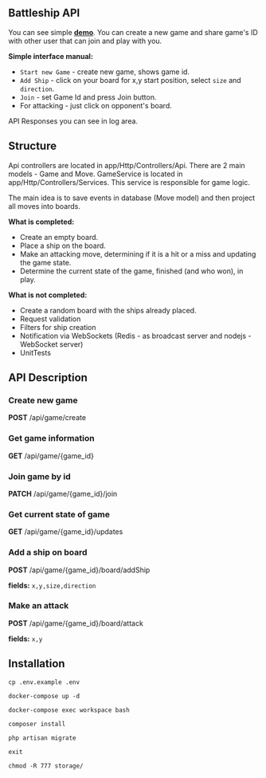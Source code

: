 ## Battleship API

You can see simple **[demo](http://playinpoker.ml)**. You can create a new game 
and share game's ID with other user that can join and play with you.

**Simple interface manual:**
- `Start new Game` - create new game, shows game id.
- `Add Ship` - click on your board for x,y start position, select `size` and `direction`.
- `Join` - set Game Id and press Join button.
- For attacking - just click on opponent's board.

API Responses you can see in log area.


## Structure

Api controllers are located in app/Http/Controllers/Api.
There are 2 main models - Game and Move.
GameService is located in app/Http/Controllers/Services.
This service is responsible for game logic. 

The main idea is to save events in database (Move model) and then project all moves
into boards.

**What is completed:**
- Create an empty board.
- Place a ship on the board.
- Make an attacking move, determining if it is a hit or a miss and updating the game state.
- Determine the current state of the game, finished (and who won), in play.

**What is not completed:**
- Create a random board with the ships already placed.
- Request validation
- Filters for ship creation
- Notification via WebSockets (Redis - as broadcast server and nodejs - WebSocket server)
- UnitTests

## API Description


### Create new game
**POST**   /api/game/create

### Get game information
**GET**    /api/game/{game_id} 

### Join game by id
**PATCH**  /api/game/{game_id}/join

### Get current state of game
**GET**   /api/game/{game_id}/updates

### Add a ship on board
**POST**   /api/game/{game_id}/board/addShip

**fields:** `x,y,size,direction`

### Make an attack
**POST**   /api/game/{game_id}/board/attack

**fields:** `x,y`




## Installation

```
cp .env.example .env

docker-compose up -d

docker-compose exec workspace bash

composer install

php artisan migrate

exit

chmod -R 777 storage/

```